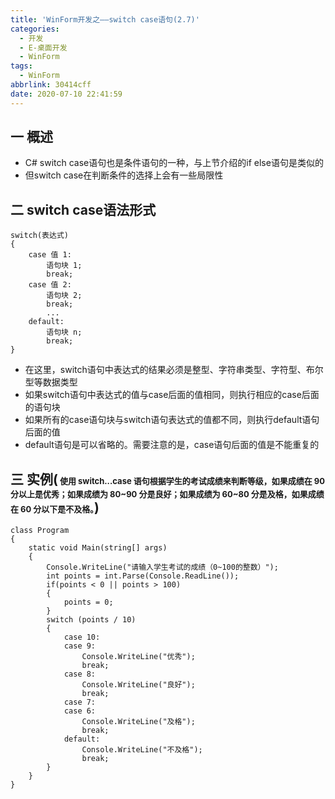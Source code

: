 ```yaml
---
title: 'WinForm开发之——switch case语句(2.7)'
categories:
  - 开发
  - E-桌面开发
  - WinForm
tags:
  - WinForm
abbrlink: 30414cff
date: 2020-07-10 22:41:59
---
```

## 一 概述

* C# switch case语句也是条件语句的一种，与上节介绍的if else语句是类似的
* 但switch case在判断条件的选择上会有一些局限性

<!--more-->

## 二 switch case语法形式

```
switch(表达式)
{
    case 值 1:
        语句块 1;
        break;
    case 值 2:
        语句块 2;
        break;
        ...
    default:
        语句块 n;
        break;
}
```

* 在这里，switch语句中表达式的结果必须是整型、字符串类型、字符型、布尔型等数据类型
* 如果switch语句中表达式的值与case后面的值相同，则执行相应的case后面的语句块
* 如果所有的case语句块与switch语句表达式的值都不同，则执行default语句后面的值
* default语句是可以省略的。需要注意的是，case语句后面的值是不能重复的

## 三 实例(<font size=2> 使用 switch...case 语句根据学生的考试成绩来判断等级，如果成绩在 90 分以上是优秀；如果成绩为 80~90 分是良好；如果成绩为 60~80 分是及格，如果成绩在 60 分以下是不及格。</font>)

```
class Program
{
    static void Main(string[] args)
    {
        Console.WriteLine("请输入学生考试的成绩（0~100的整数）");
        int points = int.Parse(Console.ReadLine());
        if(points < 0 || points > 100)
        {
            points = 0;
        }
        switch (points / 10)
        {
            case 10:
            case 9:
                Console.WriteLine("优秀");
                break;
            case 8:
                Console.WriteLine("良好");
                break;
            case 7:
            case 6:
                Console.WriteLine("及格");
                break;
            default:
                Console.WriteLine("不及格");
                break;
        }
    }
}
```

